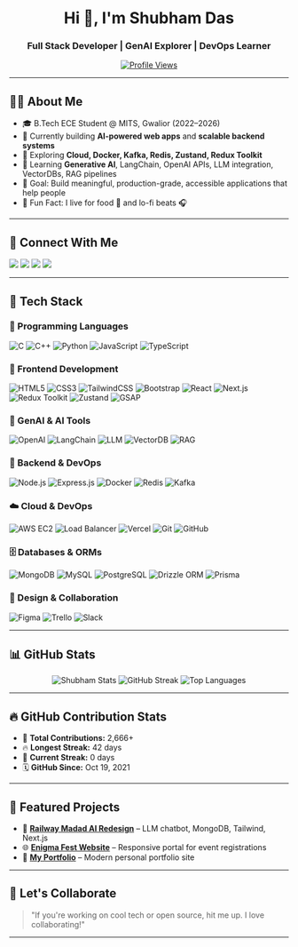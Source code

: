 <h1 align="center">Hi 👋, I'm Shubham Das</h1>
<h3 align="center">Full Stack Developer | GenAI Explorer | DevOps Learner</h3>

<p align="center">
  <a href="https://github.com/Shubhamdas27">
    <img src="https://komarev.com/ghpvc/?username=Shubhamdas27&label=Profile%20views&color=0e75b6&style=flat" alt="Profile Views"/>
  </a>
</p>

---

## 👨‍💻 About Me

- 🎓 B.Tech ECE Student @ MITS, Gwalior (2022–2026)
- 🔭 Currently building **AI-powered web apps** and **scalable backend systems**
- 🌱 Exploring **Cloud, Docker, Kafka, Redis, Zustand, Redux Toolkit**
- 🧠 Learning **Generative AI**, LangChain, OpenAI APIs, LLM integration, VectorDBs, RAG pipelines
- 🎯 Goal: Build meaningful, production-grade, accessible applications that help people
- 🧩 Fun Fact: I live for food 🍕 and lo-fi beats 🎧

---

## 🔗 Connect With Me

<p align="left">
  <a href="mailto:work.shubhamdas@gmail.com"><img src="https://img.shields.io/badge/Gmail-red?style=for-the-badge&logo=gmail&logoColor=white"></a>
  <a href="https://www.linkedin.com/in/shubhamdas27/"><img src="https://img.shields.io/badge/LinkedIn-blue?style=for-the-badge&logo=linkedin&logoColor=white"></a>
  <a href="https://github.com/Shubhamdas27"><img src="https://img.shields.io/badge/GitHub-black?style=for-the-badge&logo=github&logoColor=white"></a>
  <a href="https://leetcode.com/Shubhamdas27/"><img src="https://img.shields.io/badge/LeetCode-orange?style=for-the-badge&logo=leetcode&logoColor=white"></a>
</p>

---

## 🧰 Tech Stack

### 🚀 Programming Languages
![C](https://img.shields.io/badge/C-00599C?style=flat&logo=c&logoColor=white)
![C++](https://img.shields.io/badge/C++-00599C?style=flat&logo=cplusplus&logoColor=white)
![Python](https://img.shields.io/badge/Python-14354C?style=flat&logo=python&logoColor=white)
![JavaScript](https://img.shields.io/badge/JavaScript-F7DF1E?style=flat&logo=javascript&logoColor=black)
![TypeScript](https://img.shields.io/badge/TypeScript-007ACC?style=flat&logo=typescript&logoColor=white)

### 🎨 Frontend Development
![HTML5](https://img.shields.io/badge/HTML5-E34F26?style=flat&logo=html5&logoColor=white)
![CSS3](https://img.shields.io/badge/CSS3-1572B6?style=flat&logo=css3&logoColor=white)
![TailwindCSS](https://img.shields.io/badge/TailwindCSS-38B2AC?style=flat&logo=tailwind-css&logoColor=white)
![Bootstrap](https://img.shields.io/badge/Bootstrap-563D7C?style=flat&logo=bootstrap&logoColor=white)
![React](https://img.shields.io/badge/React-20232A?style=flat&logo=react&logoColor=61DAFB)
![Next.js](https://img.shields.io/badge/Next.js-000000?style=flat&logo=nextdotjs&logoColor=white)
![Redux Toolkit](https://img.shields.io/badge/Redux_Toolkit-593D88?style=flat&logo=redux&logoColor=white)
![Zustand](https://img.shields.io/badge/Zustand-000000?style=flat&logo=react&logoColor=white)
![GSAP](https://img.shields.io/badge/GSAP-88CE02?style=flat&logo=greensock&logoColor=white)

### 🧠 GenAI & AI Tools
![OpenAI](https://img.shields.io/badge/OpenAI-412991?style=flat&logo=openai&logoColor=white)
![LangChain](https://img.shields.io/badge/LangChain-blueviolet?style=flat)
![LLM](https://img.shields.io/badge/LLM-202020?style=flat&logo=fastapi&logoColor=white)
![VectorDB](https://img.shields.io/badge/Vector%20DB-orange?style=flat)
![RAG](https://img.shields.io/badge/RAG-00897B?style=flat)

### 🔧 Backend & DevOps
![Node.js](https://img.shields.io/badge/Node.js-339933?style=flat&logo=nodedotjs&logoColor=white)
![Express.js](https://img.shields.io/badge/Express.js-000000?style=flat&logo=express&logoColor=white)
![Docker](https://img.shields.io/badge/Docker-2496ED?style=flat&logo=docker&logoColor=white)
![Redis](https://img.shields.io/badge/Redis-DC382D?style=flat&logo=redis&logoColor=white)
![Kafka](https://img.shields.io/badge/Kafka-231F20?style=flat&logo=apachekafka&logoColor=white)

### ☁️ Cloud & DevOps
![AWS EC2](https://img.shields.io/badge/AWS_EC2-FF9900?style=flat&logo=amazonaws&logoColor=white)
![Load Balancer](https://img.shields.io/badge/Load%20Balancer-blue?style=flat&logo=cloudflare&logoColor=white)
![Vercel](https://img.shields.io/badge/Vercel-000000?style=flat&logo=vercel&logoColor=white)
![Git](https://img.shields.io/badge/Git-F05032?style=flat&logo=git&logoColor=white)
![GitHub](https://img.shields.io/badge/GitHub-181717?style=flat&logo=github&logoColor=white)

### 🗄️ Databases & ORMs
![MongoDB](https://img.shields.io/badge/MongoDB-4EA94B?style=flat&logo=mongodb&logoColor=white)
![MySQL](https://img.shields.io/badge/MySQL-00758F?style=flat&logo=mysql&logoColor=white)
![PostgreSQL](https://img.shields.io/badge/PostgreSQL-336791?style=flat&logo=postgresql&logoColor=white)
![Drizzle ORM](https://img.shields.io/badge/Drizzle-202020?style=flat&logoColor=white)
![Prisma](https://img.shields.io/badge/Prisma-2D3748?style=flat&logo=prisma&logoColor=white)

### 🎨 Design & Collaboration
![Figma](https://img.shields.io/badge/Figma-F24E1E?style=flat&logo=figma&logoColor=white)
![Trello](https://img.shields.io/badge/Trello-0052CC?style=flat&logo=trello&logoColor=white)
![Slack](https://img.shields.io/badge/Slack-4A154B?style=flat&logo=slack&logoColor=white)

---

## 📊 GitHub Stats

<p align="center">
  <img src="https://github-readme-stats.vercel.app/api?username=Shubhamdas27&show_icons=true&theme=tokyonight" alt="Shubham Stats" />
  <img src="https://streak-stats.demolab.com/?user=Shubhamdas27&theme=tokyonight" alt="GitHub Streak"/>
  <img src="https://github-readme-stats.vercel.app/api/top-langs/?username=Shubhamdas27&layout=compact&theme=tokyonight" alt="Top Languages"/>
</p>

---

## 🔥 GitHub Contribution Stats

- 🧮 **Total Contributions:** 2,666+
- 🔥 **Longest Streak:** 42 days
- 📅 **Current Streak:** 0 days
- 🗓️ **GitHub Since:** Oct 19, 2021

---

## 🚀 Featured Projects

- 🎯 [**Railway Madad AI Redesign**](https://github.com/Shubhamdas27/railway-madad-ai) – LLM chatbot, MongoDB, Tailwind, Next.js
- 🌐 [**Enigma Fest Website**](https://enigmamits.tech/) – Responsive portal for event registrations
- 💼 [**My Portfolio**](https://sih-lyart-five.vercel.app/) – Modern personal portfolio site

---

## 🏁 Let's Collaborate

> "If you're working on cool tech or open source, hit me up. I love collaborating!"

---

<!-- Optional GIF -->
<!-- ![Coding GIF](https://cdn.dribbble.com/users/1162077/screenshots/3848914/programmer.gif) -->
